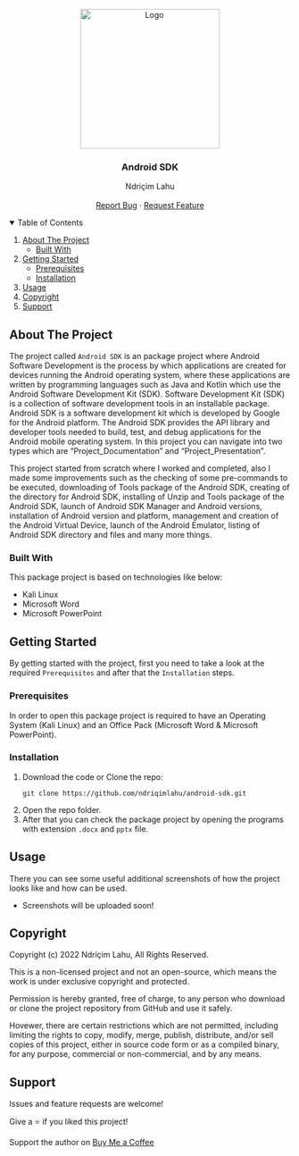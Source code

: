 <!-- PROJECT LOGO -->
<p align="center">
  <img src="https://github.com/ndriqimlahu/ndriqim-lahu-portfolio/blob/main/assets/portfolio/AndroidSDK.png" alt="Logo" width="250" height="250">
  <h3 align="center">Android SDK</h3>
  <p align="center">
    Ndriçim Lahu
    <br>
    <br>
    <a href="https://github.com/ndriqimlahu/android-sdk/issues">Report Bug</a>
    ·
    <a href="https://github.com/ndriqimlahu/android-sdk/issues">Request Feature</a>
  </p>
</p>


<!-- TABLE OF CONTENTS -->
<details open="open">
  <summary>Table of Contents</summary>
  <ol>
    <li>
      <a href="#about-the-project">About The Project</a>
      <ul>
        <li><a href="#built-with">Built With</a></li>
      </ul>
    </li>
    <li>
      <a href="#getting-started">Getting Started</a>
      <ul>
        <li><a href="#prerequisites">Prerequisites</a></li>
        <li><a href="#installation">Installation</a></li>
      </ul>
    </li>
    <li><a href="#usage">Usage</a></li>
    <li><a href="#copyright">Copyright</a></li>
    <li><a href="#support">Support</a></li>
  </ol>
</details>


<!-- ABOUT THE PROJECT -->
## About The Project

The project called `Android SDK` is an package project where Android Software Development is the process by which applications are created for devices running the Android operating system, where these applications are written by programming languages such as Java and Kotlin which use the Android Software Development Kit (SDK). Software Development Kit (SDK) is a collection of software development tools in an installable package. Android SDK is a software development kit which is developed by Google for the Android platform. The Android SDK provides the API library and developer tools needed to build, test, and debug applications for the Android mobile operating system. In this project you can navigate into two types which are “Project_Documentation” and “Project_Presentation”.

This project started from scratch where I worked and completed, also I made some improvements such as the checking of some pre-commands to be executed, downloading of Tools package of the Android SDK, creating of the directory for Android SDK, installing of Unzip and Tools package of the Android SDK, launch of Android SDK Manager and Android versions, installation of Android version and platform, management and creation of the Android Virtual Device, launch of the Android Emulator, listing of Android SDK directory and files and many more things.


### Built With

This package project is based on technologies like below:

* Kali Linux
* Microsoft Word
* Microsoft PowerPoint


<!-- GETTING STARTED -->
## Getting Started

By getting started with the project, first you need to take a look at the required `Prerequisites` and after that the `Installation` steps.


### Prerequisites

In order to open this package project is required to have an Operating System (Kali Linux) and an Office Pack (Microsoft Word & Microsoft PowerPoint).


### Installation

1. Download the code or Clone the repo:
   ```terminal
   git clone https://github.com/ndriqimlahu/android-sdk.git
   ```
2. Open the repo folder.
3. After that you can check the package project by opening the programs with extension `.docx` and `pptx` file.


<!-- USAGE -->
## Usage

There you can see some useful additional screenshots of how the project looks like and how can be used.

* Screenshots will be uploaded soon!


<!-- COPYRIGHT -->
## Copyright

Copyright (c) 2022 Ndriçim Lahu, All Rights Reserved.

This is a non-licensed project and not an open-source, which means the work is under exclusive copyright and protected.

Permission is hereby granted, free of charge, to any person who download or clone the project repository from GitHub and use it safely.

Hovewer, there are certain restrictions which are not permitted, including limiting the rights to copy, modify, merge, publish, distribute, and/or sell copies of this project, either in source code form or as a compiled binary, for any purpose, commercial or non-commercial, and by any means.


<!-- SUPPORT -->
## Support

Issues and feature requests are welcome!

Give a ⭐️ if you liked this project!

Support the author on <a href="https://www.buymeacoffee.com/ndriqimlahu">Buy Me a Coffee</a>
